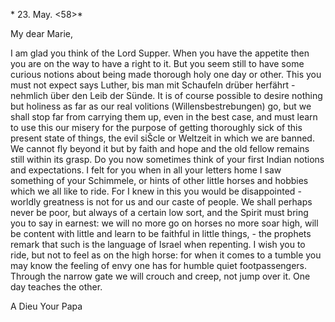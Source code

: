  <Palghat>* 23. May. <58>*

My dear Marie,

I am glad you think of the Lord Supper. When you have the appetite then you are on the way to have a right to it. But you seem still to have some curious notions about being made thorough holy one day or other. This you must not expect says Luther, bis man mit Schaufeln drüber herfährt - nehmlich über den Leib der Sünde. It is of course possible to desire nothing but holiness as far as our real volitions (Willensbestrebungen) go, but we shall stop far from carrying them up, even in the best case, and must learn to use this our misery for the purpose of getting thoroughly sick of this present state of things, the evil siŠcle or Weltzeit in which we are banned. We cannot fly beyond it but by faith and hope and the old fellow remains still within its grasp. Do you now sometimes think of your first Indian notions and expectations. I felt for you when in all your letters home I saw something of your Schimmele, or hints of other little horses and hobbies which we all like to ride. For I knew in this you would be disappointed - worldly greatness is not for us and our caste of people. We shall perhaps never be poor, but always of a certain low sort, and the Spirit must bring you to say in earnest: we will no more go on horses no more soar high, will be content with little and learn to be faithful in little things, - the prophets remark that such is the language of Israel when repenting. I wish you to ride, but not to feel as on the high horse: for when it comes to a tumble you may know the feeling of envy one has for humble quiet footpassengers. Through the narrow gate we will crouch and creep, not jump over it. One day teaches the other.

 A Dieu
 Your Papa

